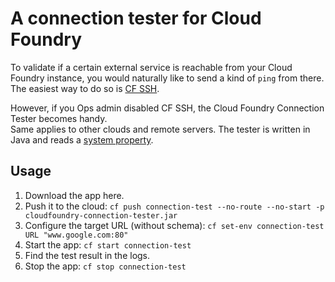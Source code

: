 # A connection tester for Cloud Foundry
To validate if a certain external service is reachable from your Cloud Foundry instance, you would naturally like to send a kind of `ping` from there. The easiest way to do so is [CF SSH](https://docs.cloudfoundry.org/devguide/deploy-apps/ssh-apps.html).

However, if you Ops admin disabled CF SSH, the Cloud Foundry Connection Tester becomes handy.  
Same applies to other clouds and remote servers. The tester is written in Java and reads a [system property](https://docs.oracle.com/javase/tutorial/essential/environment/sysprop.html).

## Usage
1. Download the app here.
2. Push it to the cloud: ```cf push connection-test --no-route --no-start -p cloudfoundry-connection-tester.jar```
3. Configure the target URL (without schema): ```cf set-env connection-test URL "www.google.com:80"```
4. Start the app: ```cf start connection-test```
5. Find the test result in the logs.
6. Stop the app: ```cf stop connection-test```


